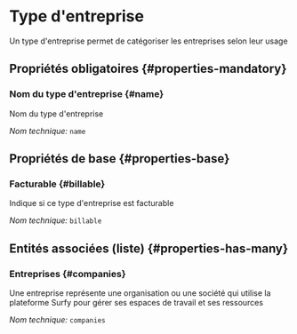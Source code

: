 # Type d'entreprise
<!--- THIS FILE IS GENERATED PLEASE DO NOT EDIT IT DIRECTLY --->

Un type d'entreprise permet de catégoriser les entreprises selon leur usage

<OH code="companyType"/>




## Propriétés obligatoires {#properties-mandatory}
    
### Nom du type d'entreprise {#name}

Nom du type d'entreprise

*Nom technique:* ```name```
<PH code="companyType:name"/>

    


## Propriétés de base {#properties-base}
    
### Facturable {#billable}

Indique si ce type d'entreprise est facturable

*Nom technique:* ```billable```
<PH code="companyType:billable"/>

    



## Entités associées (liste) {#properties-has-many}

### Entreprises {#companies}

Une entreprise représente une organisation ou une société qui utilise la plateforme Surfy pour gérer ses espaces de travail et ses ressources

*Nom technique:* ```companies```
<PH code="companyType:companies"/>




